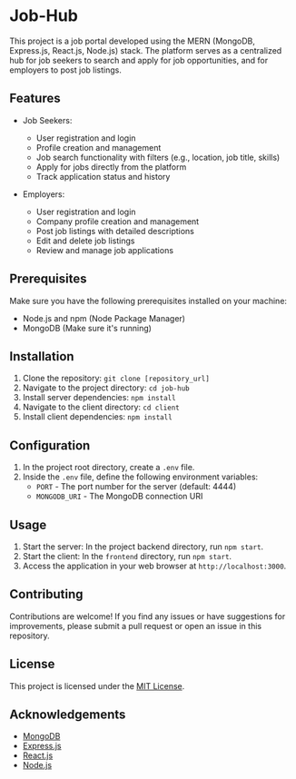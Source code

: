 # Job-Hub
This project is a job portal developed using the MERN (MongoDB, Express.js, React.js, Node.js) stack. The platform serves as a centralized hub for job seekers to search and apply for job opportunities, and for employers to post job listings.

## Features

- Job Seekers:
  - User registration and login
  - Profile creation and management
  - Job search functionality with filters (e.g., location, job title, skills)
  - Apply for jobs directly from the platform
  - Track application status and history
  
- Employers:
  - User registration and login
  - Company profile creation and management
  - Post job listings with detailed descriptions
  - Edit and delete job listings
  - Review and manage job applications
  
## Prerequisites

Make sure you have the following prerequisites installed on your machine:

- Node.js and npm (Node Package Manager)
- MongoDB (Make sure it's running)

## Installation

1. Clone the repository: `git clone [repository_url]`
2. Navigate to the project directory: `cd job-hub`
3. Install server dependencies: `npm install`
4. Navigate to the client directory: `cd client`
5. Install client dependencies: `npm install`

## Configuration

1. In the project root directory, create a `.env` file.
2. Inside the `.env` file, define the following environment variables:
   - `PORT` - The port number for the server (default: 4444)
   - `MONGODB_URI` - The MongoDB connection URI

## Usage

1. Start the server: In the project backend directory, run `npm start`.
2. Start the client: In the `frontend` directory, run `npm start`.
3. Access the application in your web browser at `http://localhost:3000`.

## Contributing

Contributions are welcome! If you find any issues or have suggestions for improvements, please submit a pull request or open an issue in this repository.

## License

This project is licensed under the [MIT License](LICENSE).

## Acknowledgements

- [MongoDB](https://www.mongodb.com)
- [Express.js](https://expressjs.com)
- [React.js](https://reactjs.org)
- [Node.js](https://nodejs.org)
